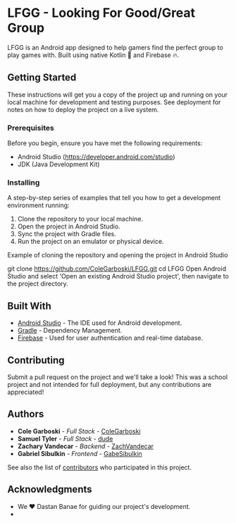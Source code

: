 # LFGG - Looking For Good/Great Group

LFGG is an Android app designed to help gamers find the perfect group to play games with. Built using native Kotlin 🤖 and Firebase 🔥.

## Getting Started

These instructions will get you a copy of the project up and running on your local machine for development and testing purposes. See deployment for notes on how to deploy the project on a live system.

### Prerequisites

Before you begin, ensure you have met the following requirements:

- Android Studio (https://developer.android.com/studio)
- JDK (Java Development Kit)

### Installing

A step-by-step series of examples that tell you how to get a development environment running:

1. Clone the repository to your local machine.
2. Open the project in Android Studio.
3. Sync the project with Gradle files.
4. Run the project on an emulator or physical device.

Example of cloning the repository and opening the project in Android Studio

git clone https://github.com/ColeGarboski/LFGG.git
cd LFGG
Open Android Studio and select 'Open an existing Android Studio project', then navigate to the project directory.

## Built With

- [Android Studio](https://developer.android.com/studio) - The IDE used for Android development.
- [Gradle](https://gradle.org/) - Dependency Management.
- [Firebase](https://firebase.google.com/) - Used for user authentication and real-time database.

## Contributing

Submit a pull request on the project and we'll take a look! This was a school project and not intended for full deployment, but any contributions are appreciated!


## Authors

- **Cole Garboski** - *Full Stack* - [ColeGarboski](https://github.com/ColeGarboski)
- **Samuel Tyler** - *Full Stack* - [dude](https://github.com/dude)
- **Zachary Vandecar** - *Backend* - [ZachVandecar](https://github.com/ZachVandecar)
- **Gabriel Sibulkin** - *Frontend* - [GabeSibulkin](https://github.com/GabeSibulkin)

See also the list of [contributors](https://github.com/ColeGarboski/LFGG/contributors) who participated in this project.


## Acknowledgments

- We ❤️ Dastan Banae for guiding our project's development.
- 
